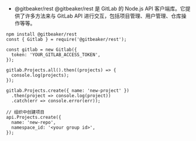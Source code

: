 * @gitbeaker/rest
@gitbeaker/rest 是 GitLab 的 Node.js API 客户端库。它提供了许多方法来与 GitLab API 进行交互，包括项目管理、用户管理、仓库操作等等。

```
npm install @gitbeaker/rest
const { Gitlab } = require('@gitbeaker/rest');

const gitlab = new Gitlab({
  token: 'YOUR_GITLAB_ACCESS_TOKEN',
});

gitlab.Projects.all().then((projects) => {
  console.log(projects);
});

gitlab.Projects.create({ name: 'new-project' })
  .then(project => console.log(project))
  .catch(err => console.error(err));

// 组织中创建项目
api.Projects.create({
  name: 'new-repo',
  namespace_id: '<your group id>',
});

```